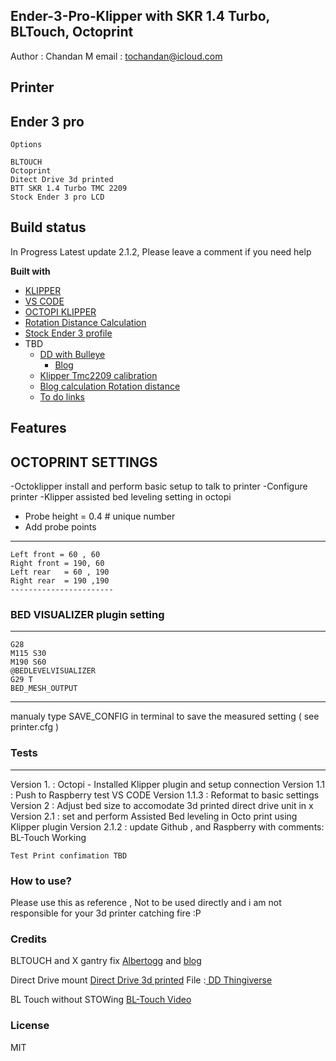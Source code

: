 

##  Ender-3-Pro-Klipper with SKR 1.4 Turbo, BLTouch, Octoprint
 Author : Chandan M 
 email : tochandan@icloud.com

## Printer 
Ender 3 pro  
 --
   
    Options

    BLTOUCH 
    Octoprint
    Ditect Drive 3d printed 
    BTT SKR 1.4 Turbo TMC 2209
    Stock Ender 3 pro LCD


## Build status

In Progress 
Latest update 2.1.2, Please leave a comment if you need help


<b>Built with</b>
- [KLIPPER](https://github.com/KevinOConnor/klipper)
- [VS CODE ]()
- [OCTOPI KLIPPER]()
- [Rotation Distance Calculation](https://www.klipper3d.org/Rotation_Distance.html)
- [ Stock Ender 3 profile](https://github.com/KevinOConnor/klipper/blob/master/config/printer-creality-ender3-v2-2020.cfg)
- TBD
  - [DD with Bulleye](https://www.thingiverse.com/make:794919)
    - [Blog](https://all3dprint.blogspot.com/2020/09/ender3-pro-direct-drive-bullseye-mount.html)
  - [Klipper Tmc2209 calibration ](https://www.klipper3d.org/Config_Reference.html#tmc-stepper-driver-configuration)
  - [Blog calculation Rotation distance](https://3dprinting.stackexchange.com/questions/10986/how-to-calculate-the-proper-layer-height-multiples)
  - [To do links](https://www.reddit.com/r/klippers/comments/ew2xtp/ender_3_pro_skr13_tmc2209_config/)

## Features

## OCTOPRINT SETTINGS
-Octoklipper install and perform basic setup to talk to printer
-Configure printer 
-Klipper assisted bed leveling setting in octopi
- Probe height = 0.4 # unique number
- Add probe points
 ------------------------
    Left front = 60 , 60  
    Right front = 190, 60
    Left rear   = 60 , 190                
    Right rear  = 190 ,190
    -----------------------

### BED VISUALIZER plugin setting  

---------

    G28
    M115 S30
    M190 S60
    @BEDLEVELVISUALIZER
    G29 T
    BED_MESH_OUTPUT

--------
manualy type SAVE_CONFIG in terminal to save the measured setting ( see printer.cfg )



### Tests
-----------------------------------------------------------------------------------------
 Version 1.    : Octopi - Installed Klipper plugin and setup connection 
 Version 1.1   : Push to Raspberry test VS CODE 
 Version 1.1.3 : Reformat to basic settings
 Version 2     : Adjust bed size to accomodate 3d printed direct drive unit in x
 Version 2.1   : set and perform Assisted Bed leveling in Octo print using Klipper plugin
 Version 2.1.2 : update Github , and Raspberry with comments: BL-Touch Working
    
    Test Print confimation TBD

### How to use?
 
Please use this as reference , Not to be used directly and i am not responsible for your 3d printer catching fire  :P

### Credits
BLTOUCH and X gantry fix [Albertogg](https://github.com/albertogg/klipper-config/blob/97b36987ebfe697a084584e684897f2f1b13dea1/ender-3/printer.cfg#L194) and [blog](https://github.com/albertogg/albertogg.github.com) 

Direct Drive mount [Direct Drive 3d printed](https://www.youtube.com/watch?v=Zbk0viFC1ew&t=1s) File :[ DD Thingiverse](https://www.thingiverse.com/thing:3816051)

BL Touch without STOWing  [BL-Touch Video ](https://www.youtube.com/watch?v=JRvHT8X2vMw)

### License
 MIT
